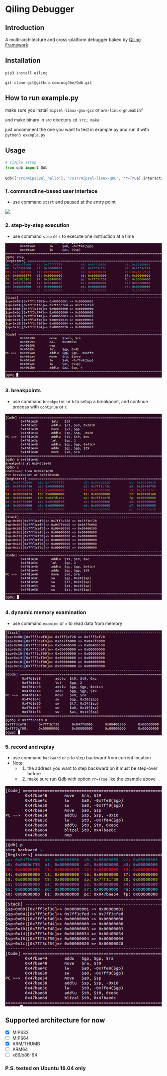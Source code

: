 # Qiling Debugger

## Introduction

A multi-architecture and cross-platform debugger baked by [Qiling Framework](https://github.com/qilingframework/qiling)

## Installation

`pip3 install qiling`

`git clone git@github.com:ucgJhe/Qdb.git`

## How to run example.py

make sure you install `mipsel-linux-gnu-gcc` or `arm-linux-gnueabihf`

and make binary in src directory `cd src; make`

just uncomment the one you want to test in example.py and run it with `python3 example.py`

## Usage

```python
# simple setup
from qdb import Qdb

Qdb(["src/mips32el_hello"], "/usr/mipsel-linux-gnu", rr=True).interactive()
```

### 1. commandline-based user interface

- use command `start` and paused at the entry point

![](pics/cmd_start.png?raw=true)

### 2. step-by-step execution

- use command `step` or `s` to execute one instruction at a time

![](pics/step.png?raw=true)

### 3. breakpoints

- use command `breakpoint` or `b` to setup a breakpoint, and continue process with `continue` or `c`

![](pics/breakpoint.png?raw=true)

### 4. dynamic memory examination

- use command `examine` or `x` to read data from memory

![](pics/mem_examination.png?raw=true)

### 5. record and replay

- use command `backward` or `p` to step backward from current location
- Note:
    - 1. the address you want to step backward on it must be step-over before
    - 2. make sure run Qdb with option `rr=True` like the example above

![](pics/step_backward.png?raw=true)

## Supported architecture for now

- [x] MIPS32
- [ ] MIPS64
- [x] ARM/THUMB
- [ ] ARM64
- [ ] x86/x86-64

### P.S. tested on Ubuntu 18.04 only
